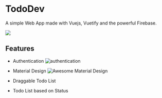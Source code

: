 # TodoDev
A simple Web App made with Vuejs, Vuetify and the powerful Firebase.

![
](https://imgur.com/CWzxIzk.png)

## Features
- Authentication ![authentication](https://i.imgur.com/xsK9SQK.gif)

- Material Design ![Awesome Material Design](https://imgur.com/pyTyEjL.png)

- Draggable Todo List 
- Todo List based on Status 
